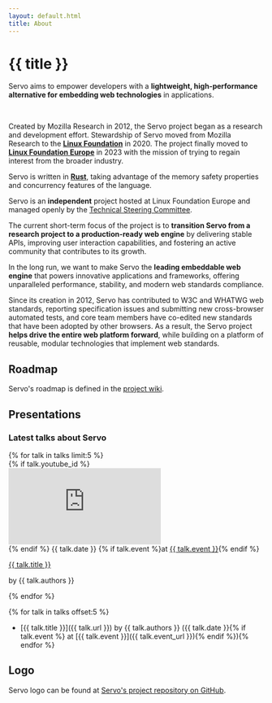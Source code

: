 ```yaml
---
layout: default.html
title: About
---
```


<div class="inner-container subpage-content">

<h1>{{ title }}</h1>
  <p class="subtitle">
    Servo aims to empower developers with a <strong>lightweight, high-performance alternative for embedding web technologies</strong> in applications.
  </p>
<br>

Created by Mozilla Research in 2012, the Servo project began as a research and development effort. Stewardship of Servo moved from Mozilla Research to the [**Linux Foundation**](https://www.linuxfoundation.org/) in 2020. The project finally moved to [**Linux Foundation Europe**](https://linuxfoundation.eu/) in 2023 with the mission of trying to regain interest from the broader industry.

Servo is written in [**Rust**](https://www.rust-lang.org/), taking advantage of the memory safety properties and concurrency features of the language.

Servo is an **independent** project hosted at Linux Foundation Europe and managed openly by the [Technical Steering Committee](https://github.com/servo/project/blob/main/governance/README.md).

The current short-term focus of the project is to **transition Servo from a research project to a production-ready web engine** by delivering stable APIs, improving user interaction capabilities, and fostering an active community that contributes to its growth.

In the long run, we want to make Servo the **leading embeddable web engine** that powers innovative applications and frameworks, offering unparalleled performance, stability, and modern web standards compliance.

Since its creation in 2012, Servo has contributed to W3C and WHATWG web standards, reporting specification issues and submitting new cross-browser automated tests, and core team members have co-edited new standards that have been adopted by other browsers. As a result, the Servo project **helps drive the entire web platform forward**, while building on a platform of reusable, modular technologies that implement web standards.

## Roadmap

Servo's roadmap is defined in the [project wiki](https://github.com/servo/servo/wiki/Roadmap).

## Presentations

<section class="section" aria-label="Latest talks about Servo">
  <div class="blog">
    <div class="inner-container">
      <h3>Latest talks about Servo</h3>
        <div class="blog-grid">
            {% for talk in talks limit:5 %}<div class="card">
                  <div class="card-content">
                    {% if talk.youtube_id %}<div class="card-image">
                      <iframe src="https://www.youtube.com/embed/{{ talk.youtube_id }}" title="YouTube video player" frameborder="0" allow="accelerometer; autoplay; clipboard-write; encrypted-media; gyroscope; picture-in-picture; web-share" referrerpolicy="strict-origin-when-cross-origin" allowfullscreen></iframe>
                    </div>{% endif %}<span class="tag">
                      {{ talk.date }}
                      {% if talk.event %}<span class="tag">at <a href="{{ talk.event_url }}">{{ talk.event }}</a></span>{% endif %}
                    </span>
                    <p class="post-title"><a href="{{ talk.url }}">{{ talk.title }}</a></p>
                    <p class="post-summary">by {{ talk.authors }}</p>
                  </div>
                </div>{% endfor %}
        </div>
      </div>
  </div>
</section>

{% for talk in talks offset:5 %}
* [{{ talk.title }}]({{ talk.url }}) by {{ talk.authors }} ({{ talk.date }}{% if talk.event %} at [{{ talk.event }}]({{ talk.event_url }}){% endif %}){% endfor %}

## Logo

Servo logo can be found at [Servo's project repository on GitHub](https://github.com/servo/project/tree/master/logo).

</div>